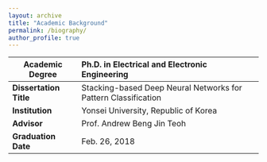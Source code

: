 ```yaml
---
layout: archive
title: "Academic Background"
permalink: /biography/
author_profile: true
---
```

 
| Academic Degree        | Ph.D. in Electrical and Electronic Engineering                  |   
|------------------------|:----------------------------------------------------------------|
| **Dissertation Title** | Stacking-based Deep Neural Networks for Pattern Classification  | 
| **Institution**        | Yonsei University, Republic of Korea                            |
| **Advisor**            | Prof. Andrew Beng Jin Teoh                                      | 
| **Graduation Date**    | Feb. 26, 2018                                                   | 


